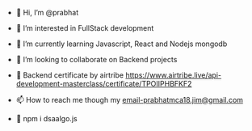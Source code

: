 - 👋 Hi, I’m @prabhat
- 👀 I’m interested in FullStack development
- 🌱 I’m currently learning Javascript, React and Nodejs mongodb
- 💞️ I’m looking to collaborate on Backend projects

- 📑 Backend certificate by airtribe  https://www.airtribe.live/api-development-masterclass/certificate/TPOIIPHBFKF2
- 📫 How to reach me though my email-prabhatmca18.jim@gmail.com
- :electric_plug:  npm i dsaalgo.js 

<!---
prabhatjs/prabhatjs is a ✨ special ✨ repository because its `README.md` (this file) appears on your GitHub profile.
You can click the Preview link to take a look at your changes.
--->

